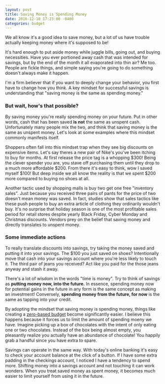 ```yaml
---
layout: post
title: Saving Money is Spending Money
date: 2016-12-10 17:23:00 -0400
categories: budget
---
```

We all know it's a good idea to save money, but a lot of us have trouble actually keeping money where it's supposed to be!

It's hard enough to put aside money while juggle bills, going out, and buying necessities. Have you ever portioned away cash that was intended for savings, but by the end of the month it all evaporated into thin air? Me too. People are fickle things, and simple saying you're going to do something doesn't always make it happen.

I'm a firm believer that if you want to deeply change your behavior, you first have to change how you think. A key mindset for successful savings is understanding that "saving money is the same as spending money."

### But wait, how's that possible?
By saving money you're really spending money on your future. Put in other words, cash that has been saved **is not** the same as unspent cash. Unfortunately many people mix the two, and think that saving money is the same as unspent money. Let's look at some examples where this mindset commonly manifests itself.

Shoppers often fall into this mindset trap when they see big discounts on expensive items. Let's say theres a new pair of Nike's you've been itching to buy for months. At first release the price tag is a whopping $300! Being the clever spender you are, you stave off purchasing them until they drop to a much more affordable $200. From there it's easy to think, wow I saved myself $100! But deep inside we all know the reality is that we spent $200 more compared to buying no shoes at all.

Another tactic used by shopping malls is buy two get one free "inventory sales". Just because you received three pairs of pants for the price of two doesn't mean money was saved. In fact, studies show that sales tactics like these push people to buy an extra article of clothing they ordinarily wouldn't buy. It's no surprise that holiday season is one of the most profitable sales period for retail stores despite yearly Black Friday, Cyber Monday and Christmas discounts. Vendors prey on the belief that saving money and directly translates to unspent money.

### Some immediate actions
To really translate discounts into savings, try taking the money saved and putting it into your savings. The $100 you just saved on shoes? Intentionally move that cash into your savings account where you're less likely to touch it. The third pair of jeans you received? Act like you paid for the those jeans anyway and stash it away.

There's a lot of wisdom in the words "time is money". Try to think of savings as **putting money now, into the future.** In essence, spending money now for potential gains in the future in any form is the same concept as making an investment! Conversely, **spending money from the future, for now** is the same as tapping into your credit.

By adopting the mindset that saving money is spending money, things like creating a [zero-based budget](http://brunchbucks.com/moneymanagement/2016/10/19/budgeting-tips/) become significantly easier. I believe this happens because it forces us to limit the amount of spending moeny we have. Imagine picking up a box of chocolates with the intent of only eating one or two chocolates. Instead of the box being almost empty, you pleasantly realize you actually have an abundance of chocolate! You happily grab a handful since you have extra to spare.

Savings can operate in the same way. With today's online banking it's easy to check your account balance at the click of a button. If I have some extra padding in the checkings account, I noticed I have a tendency to spend more. Shifting money into a savings account and not touching it can work wonders. When you treat saved money as spent money, it becomes much easier to limit yourself from using it in the future.
